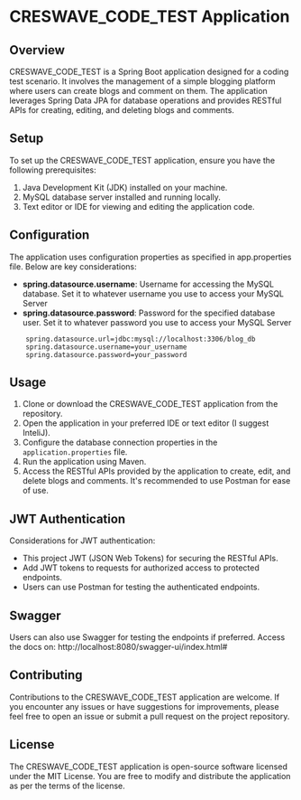 # CRESWAVE_CODE_TEST Application

## Overview
CRESWAVE_CODE_TEST is a Spring Boot application designed for a coding test scenario. It involves the management of a simple blogging platform where users can create blogs and comment on them. The application leverages Spring Data JPA for database operations and provides RESTful APIs for creating, editing, and deleting blogs and comments.

## Setup
To set up the CRESWAVE_CODE_TEST application, ensure you have the following prerequisites:
1. Java Development Kit (JDK) installed on your machine.
2. MySQL database server installed and running locally.
3. Text editor or IDE for viewing and editing the application code.

## Configuration
The application uses configuration properties as specified in app.properties file. Below are key considerations:
- **spring.datasource.username**: Username for accessing the MySQL database. Set it to whatever username you use to access your MySQL Server
- **spring.datasource.password**: Password for the specified database user. Set it to whatever password you use to access your MySQL Server

```properties
    spring.datasource.url=jdbc:mysql://localhost:3306/blog_db
    spring.datasource.username=your_username
    spring.datasource.password=your_password
```


## Usage
1. Clone or download the CRESWAVE_CODE_TEST application from the repository.
2. Open the application in your preferred IDE or text editor (I suggest InteliJ).
3. Configure the database connection properties in the `application.properties` file.
4. Run the application using Maven.
5. Access the RESTful APIs provided by the application to create, edit, and delete blogs and comments. It's recommended to use Postman for ease of use.


## JWT Authentication
Considerations for JWT authentication:
- This project JWT (JSON Web Tokens) for securing the RESTful APIs.
- Add JWT tokens to requests for authorized access to protected endpoints.
- Users can use Postman for testing the authenticated endpoints.

## Swagger
Users can also use Swagger for testing the endpoints if preferred.
Access the docs on: http://localhost:8080/swagger-ui/index.html#

## Contributing
Contributions to the CRESWAVE_CODE_TEST application are welcome. If you encounter any issues or have suggestions for improvements, please feel free to open an issue or submit a pull request on the project repository.

## License
The CRESWAVE_CODE_TEST application is open-source software licensed under the MIT License. You are free to modify and distribute the application as per the terms of the license.
